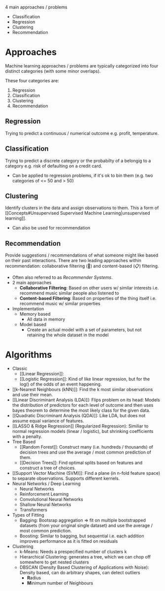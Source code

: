 4 main approaches / problems
- Classification
- Regression
- Clustering
- Recommendation

# Approaches
Machine learning approaches / problems are typically categorized into four distinct categories (with some minor overlaps).

These four categories are:
1. Regression
2. Classification
3. Clustering
4. Recommendation

## Regression
Trying to predict a continuous / numerical outcome e.g. profit, temperature.

## Classification
Trying to predict a discrete category or the probabilty of a belongig to a category e.g. risk of defaulting on a credit card.

- Can be applied to regression problems, if it's ok to bin them (e.g. two categories of <= 50 and > 50)

## Clustering
Identify clusters in the data and assign observations to them. This a form of [[Concepts#Unsupervised Supervised Machine Learning|unsupervised learning]].

  - Can also be used for recommendation

## Recommendation
Provide suggestions / recommendations of what someone might like based on their past interactions. There are two leading approaches within recommendation: collaborative filtering (👱) and content-based (📋️) filtering.
- Often also referred to as *Recommender Systems*.
- 2 main approaches
  - **Collaborative Filtering**: Based on other users w/ similar interests i.e. recommend music similar people also listened to
  - **Content-based Filtering**: Based on properties of the thing itself i.e. recommend music w/ similar properties
- Implementation
   - Memory based
	   - All data in memory
   - Model based
	   - Create an actual model with a set of parameters, but not retaining the whole dataset in the model

# Algorithms
- Classic
	- [[Linear Regression]]:
	- [[Logistic Regression]]: Kind of like linear regression, but for the log() of the odds of an event happening.
- [[k-Nearest Neighbours (kNN)]]: Find the k most similar observations and use their mean.
- [[Linear Discriminant Analysis (LDA)]]: Flips problem on its head: Models the distribution of predictors for each level of outcome and then uses bayes theorem to determine the most likely class for the given data.
- [[Quadratic Discriminant Analysis (QDA)]]: Like LDA, but does not assume equal variance of features.
- [[LASSO & Ridge Regression]] (Regularized Regression): Similiar to normal regression models (linear / logistic), but shrinking coefficients with a penalty.
- Tree Based
	- [[Random Forest]]: Construct many (i.e. hundreds / thousands) of decision trees and use the average / most common prediction of them.
	- [[Decision Trees]]: Find optimal splits based on features and construct a tree of choices.
- [[Support Vector Machine (SVM)]]: Find a plane (in n-fold feature space) to separate observations. Supports different kernels.
- Neural Networks / Deep Learning
	- Neural Networks
	- Reinforcement Learning
	- Convolutional Neural Networks
	- Shallow Neural Networks
	- Transformers
- Types of Fitting
	- Bagging: Bootsrap aggregation => fit on multiple bootstrapped datasets (from your original single dataset) and use the average / most common prediction.
	- Boosting: Similar to bagging, but sequential i.e. each addition improves performance as it is fitted on residuals
- Clustering
  - k-Means: Needs a prespecified number of clusters k
  - Hierarchical Clustering: generates a tree, which we can chop off somewhere to get nested clusters
  - DBSCAN (Density Based Clustering of Applications with Noise): Density based, can do arbitrary shapes, can detect outliers
    - **R**adius 
    - **M**inimum number of Neighbours
